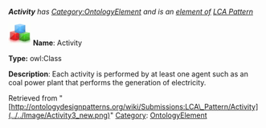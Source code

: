___Activity__ has [Category:OntologyElement](../../Category/OntologyElement "Category:OntologyElement") and is an [element of](../../Property/ElementOf "Property:ElementOf") [LCA Pattern](../../Submissions/LCA_Pattern "Submissions:LCA Pattern")_


  




[![Class](../../images/thumb/2/27/Class.gif/45px-Class.gif)](../../Image/Class.gif "Class")
__Name__: Activity 


__Type:__ owl:Class 


__Description__: Each activity is performed by at least one agent such as an coal power plant that performs the generation of electricity. 





Retrieved from "[http://ontologydesignpatterns.org/wiki/Submissions:LCA\_Pattern/Activity](../../Image/Activity3_new.png)"
 [Category](http://ontologydesignpatterns.org/wiki/Special:Categories "Special:Categories"): [OntologyElement](../../Category/OntologyElement "Category:OntologyElement")